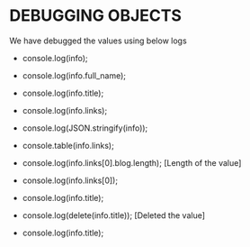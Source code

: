 # DEBUGGING OBJECTS
We have debugged the values using below logs

* console.log(info);

* console.log(info.full_name);

* console.log(info.title);

* console.log(info.links);

* console.log(JSON.stringify(info));

* console.table(info.links);

* console.log(info.links[0].blog.length); [Length of the value]

* console.log(info.links[0]);

* console.log(info.title);

* console.log(delete(info.title)); [Deleted the value]

* console.log(info.title);
